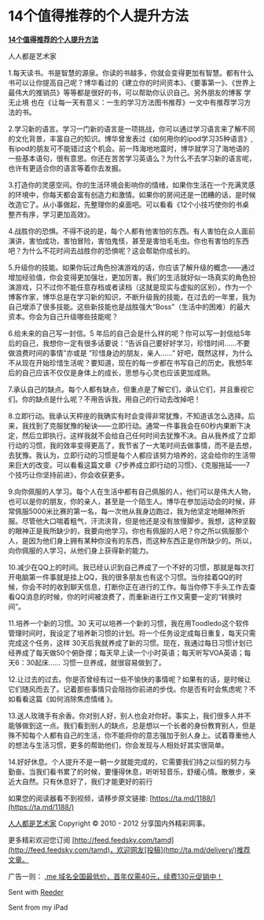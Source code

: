 # 14个值得推荐的个人提升方法

**[14个值得推荐的个人提升方法](https://ta.md/1188/)**

人人都是艺术家

1.每天读书。书是智慧的源泉。你读的书越多，你就会变得更加有智慧。都有什么书可以让你提高自己呢？博华看过的《建立你的时间资本》、《要事第一》、《世界上最伟大的推销员》等等都是很好的书，可以帮助你认识自己。另外朋友的博客 学无止境 也在《让每一天有意义：一生的学习方法图书推荐》一文中有推荐学习方法的书。

2.学习新的语言。学习一门新的语言是一项挑战，你可以通过学习语言来了解不同的文化背景，丰富自己的知识。博华曾发表过《如何用你的ipod学习35种语言》,有ipod的朋友可不能错过这个机会。前一阵海地地震时，博华就学习了海地语的一些基本语句，很有意思。你还在苦苦学习英语么？为什么不去学习新的语言呢，也许有更适合你的语言等着你去发掘。

3.打造你的灵感空间。你的生活环境会影响你的情绪，如果你生活在一个充满灵感的环境中，你每天都会富有创造力和激情。如果你的房间还是一团糟的话，是时候改造它了。从小事做起，先整理你的桌面吧。可以看看《12个小技巧使你的书桌整齐有序，学习更加高效》。

4.战胜你的恐惧。不得不说的是，每个人都有他害怕的东西。有人害怕在众人面前演讲，害怕成功，害怕冒险，害怕鬼怪，甚至是害怕毛毛虫。你也有害怕的东西吧？为什么不花时间去战胜你的恐惧呢？这会帮助你成长的。

5.升级你的技能。如果你玩过角色扮演游戏的话，你应该了解升级的概念——通过增加经验值，你会变得更加强壮，更加厉害。我们的生活就好似一场真实的角色扮演游戏，只不过你不能任意存档或者读档（这就是现实与虚拟的区别）。作为一个博客作家，博华总是在学习新的知识，不断升级我的技能，在过去的一年里，我为自己增添了很多技能。这些新技能也是战胜强大“Boss”（生活中的困难）的最大资本。你会为自己升级哪些技能呢？

6.给未来的自己写一封信。5 年后的自己会是什么样的呢？你可以写一封信给5年后的自己，我想你一定有很多话要说：“告诉自己要好好学习，珍惜时间……不要做浪费时间的事情”亦或是 “珍惜身边的朋友，亲人……” 好吧，既然这样，为什么不从现在开始珍惜生活呢？要知道，现在的每一步都在书写自己的历史。我想5年后的自己应该不仅仅是身体上的成长，思想与心灵也应该更加成熟。

7.承认自己的缺点。每个人都有缺点，但重点是了解它们，承认它们，并且重视它们。你的缺点是什么呢？不用告诉我，用自己的行动去改掉吧！

8.立即行动。我承认天枰座的我确实有时会变得非常犹豫，不知道该怎么选择。后来，我找到了克服犹豫的秘诀——立即行动。通常一件事我会在60秒内果断下决定，然后立即执行。这样我就不会给自己任何时间去犹豫不决。自从我养成了立即行动的习惯，我的效率变得更高了，我节省了一大笔时间去做事情，而不是去想，去犹豫。我认为，立即行动的习惯是每个人都应该努力培养的，这会给你的生活带来巨大的改变。可以看看这篇文章《7步养成立即行动的习惯》、《克服拖延——7个技巧让你坚持前进》，你会收获更多。

9.向你佩服的人学习。每个人在生活中都有自己佩服的人，他们可以是伟大人物，也可以是你的朋友，你的亲人，甚至是一个陌生人。博华在参加运动会的时候，非常佩服5000米比赛的第一名，每一次他从我身边跑过，我为他坚定地眼神所折服。尽管他大口喘着粗气，汗流浃背，但是他还是没有放慢脚步。我想，这种坚毅的眼神正是我所缺少的，我要向他学习。你也有佩服的人吧？你之所以佩服那个人，是因为他们身上拥有某种你没有的东西，而这种东西正是你所缺少的。所以，向你佩服的人学习，从他们身上获得新的能力。

10.减少在QQ上的时间。我已经认识到自己养成了一个不好的习惯，那就是每次打开电脑第一件事就是挂上QQ，我的很多朋友也有这个习惯。当你挂着QQ的时候，你会不时的收到聊天信息，打断你正在进行的工作。每当你停下手头工作去查看QQ消息的时候，你的时间被浪费了，而重新进行工作又需要一定的“转换时间”。

11.培养一个新的习惯。30 天可以培养一个新的习惯，我在用Toodledo这个软件管理时间时，我设定了培养新习惯的计划。将一个任务设定成每日重复，每天只需完成这个任务，这样 30天后我就养成了新的习惯。现在，我通过每日习惯计划已经养成了每天做50个俯卧撑；每天早上读一个小时英语；每天听写VOA英语；每天6：30起床…… 习惯一旦养成，就很容易做到了。

12.让过去的过去。你是否曾经有过一些不愉快的事情呢？如果有的话，是时候让它们随风而去了。记着那些事情只会阻挡你前进的步伐。你是否有时会焦虑呢？不如看看这篇《如何消除焦虑情绪 》。

13.送人玫瑰手有余香。你对别人好，别人也会对你好。事实上，我们很多人并不能够做到这一点。我们看到别人的缺点，总是想以一个长者的身份教育别人，但是殊不知每个人都有自己的生活，你不能将你的意志强加于别人身上。试着尊重他人的想法与生活习惯，更多的帮助他们，你会发现与人相处好其实很简单。

14.好好休息。个人提升不是一朝一夕就能完成的，它需要我们持之以恒的努力与勤奋。当我们看书累了的时候，要懂得休息，听听轻音乐，舒缓心情。散散步，亲近大自然。只有休息好了，我们才能更好的前行

如果您的阅读器看不到视频，请移步原文链接: [https://ta.md/1188/](https://ta.md/1188/)

[人人都是艺术家](http://ta.md/) Copyright © 2010 - 2012 分享国内外精彩网事。

更多精彩欢迎您订阅 [http://feed.feedsky.com/tamd](http://feed.feedsky.com/tamd)，欢迎网友[投稿](http://ta.md/delivery/)推荐文章。

广告一则： [.me 域名全国最低价，首年仅需40元，续费130元促销中！](http://zi.mu/domain)

Sent with [Reeder](http://reederapp.com/)

Sent from my iPad